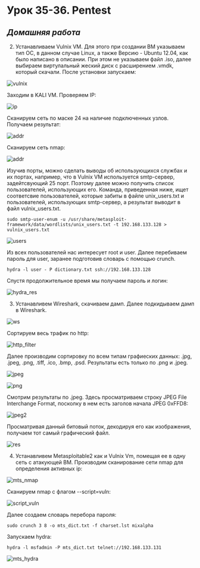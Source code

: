 # Урок 35-36. Pentest

 ## ***Домашняя работа*** ##  
2) Устанавливаем Vulnix VM. Для этого при создании ВМ указываем тип ОС, в данном случае Linux, а также Версию - Ubuntu 12.04, как было написано в описании. При этом не указываем файл .iso, далее выбираем виртулальный жеский диск с расширением .vmdk, который скачали. После установки запускаем:
  
![vulnix](images/vulnix.png)  

Заходим в KALI VM. Проверяем IP:  

![ip](images/ip.png)  

Сканируем сеть по маске 24 на наличие подключенных узлов. Получаем результат:  

![addr](images/addr.png)  

Сканируем сеть nmap:  

![addr](images/nmap.png)  

Изучив порты, можно сделать выводы об использующихся службах и их портах, например, что в Vulnix VM используется smtp-сервер, задейтсвующий 25 порт. Поэтому далее можно получить список пользователей, использующих его. Команда, приведенная ниже, ищет соответсвие пользователей, которые забиты в файле unix_users.txt и пользователей, использующих smtp-сервер, а результат выводит в файл vulnix_users.txt.  

```
sudo smtp-user-enum -u /usr/share/metasploit-framework/data/wordlists/unix_users.txt -t 192.168.133.128 > vulnix_users.txt
```

![users](images/users.png)  

Из всех пользователей нас интересует root и user. Далее перебиваем пароль для user, заранее подготовив словарь с помощью crunch.  

```
hydra -l user - P dictionary.txt ssh://192.168.133.128
``` 

Спустя продолжительное время мы получаем пароль и логин:  

![hydra_res](images/hydra_res.png)  

3) Устанавливем Wireshark, скачиваем дамп. Далее подкидываем дамп в Wireshark.

![ws](images/ws.png) 

Сортируем весь трафик по http:  

![http_filter](images/http_filter.png)  

Далее производим сортировку по всем типам графиеских данных: .jpg, .jpeg, .png, .tiff, .ico, .bmp, .psd. Результаты есть только по .png и .jpeg.  

![jpeg](images/jpeg.png)  

![png](images/png.png)  

Смотрим результаты по .jpeg. Здесь просматриваем строку JPEG File Interchange Format, посколку в нем есть заголов начала JPEG 0xFFD8:  

![jpeg2](images/jpeg2.png)  

Просматривая данный битовый поток, декодируя его как изображения, получаем тот самый графический файл.  

![res](images/res.png) 

4) Устанавливем Metasploitable2 как и Vulnix Vm, помещая ее в одну сеть с атакующей ВМ. Производим сканирование сети nmap для определения активных ip:

![mts_nmap](images/mts_nmap.png)  

Сканируем nmap с флагом --script=vuln:  

![script_vuln](images/script_vuln.png)  

Далее создаем словарь перебора пароля:  

```
sudo crunch 3 8 -o mts_dict.txt -f charset.lst mixalpha
```

Запускаем hydra:  

```
hydra -l msfadmin -P mts_dict.txt telnet://192.168.133.131
```
  
![mts_hydra](images/mts_hydra.png)  










